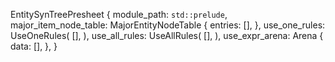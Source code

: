 EntitySynTreePresheet {
    module_path: `std::prelude`,
    major_item_node_table: MajorEntityNodeTable {
        entries: [],
    },
    use_one_rules: UseOneRules(
        [],
    ),
    use_all_rules: UseAllRules(
        [],
    ),
    use_expr_arena: Arena {
        data: [],
    },
}